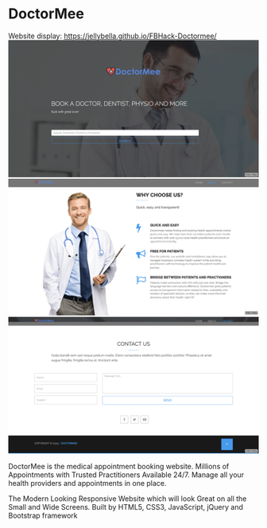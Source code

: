 # DoctorMee
Website display: https://jellybella.github.io/FBHack-Doctormee/
![search box](display-images/search-box.png)
![search box](display-images/intro.png)
![search box](display-images/contact-form.png)

DoctorMee is the medical appointment booking website. Millions of Appointments with Trusted Practitioners Available 24/7.
Manage all your health providers and appointments in one place.

The Modern Looking Responsive Website which will look Great on all the Small and Wide Screens. 
Built by HTML5, CSS3, JavaScript, jQuery and Bootstrap framework
